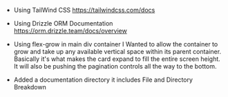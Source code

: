 - Using TailWind CSS
https://tailwindcss.com/docs

- Using Drizzle ORM Documentation
https://orm.drizzle.team/docs/overview

- Using flex-grow in main div container
I Wanted to allow the container to grow and take up any available vertical space within its parent container. Basically it's what makes the card expand to fill the entire screen height. It will also be pushing the pagination controls all the way to the bottom.

- Added a documentation directory
it includes File and Directory Breakdown